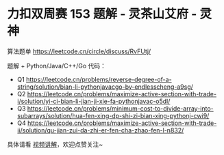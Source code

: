 # 力扣双周赛 153 题解 - 灵茶山艾府 - 灵神

算法题单 https://leetcode.cn/circle/discuss/RvFUtj/

题解 + Python/Java/C++/Go 代码：
- Q1 https://leetcode.cn/problems/reverse-degree-of-a-string/solution/bian-li-pythonjavacgo-by-endlesscheng-a9sg/
- Q2 https://leetcode.cn/problems/maximize-active-section-with-trade-i/solution/yi-ci-bian-li-jian-ji-xie-fa-pythonjavac-o5dl/
- Q3 https://leetcode.cn/problems/minimum-cost-to-divide-array-into-subarrays/solution/hua-fen-xing-dp-shi-zi-bian-xing-pythonj-cwi9/
- Q4 https://leetcode.cn/problems/maximize-active-section-with-trade-ii/solution/qu-jian-zui-da-zhi-er-fen-cha-zhao-fen-l-n832/

具体请看 [视频讲解](https://www.bilibili.com/video/BV1JrZzYhEHt/)，欢迎点赞关注~
